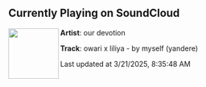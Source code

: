 ## Currently Playing on SoundCloud

[<img align="left" width="100" src="https://i1.sndcdn.com/artworks-qhYAbIa16t10MAAd-UkCXGQ-t500x500.png">](https://soundcloud.com/ourdevotion/owari-liliya-by-myself-yandere)

**Artist**: our devotion 

**Track**: owari x liliya - by myself (yandere)

Last updated at 3/21/2025, 8:35:48 AM
